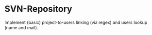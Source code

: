 SVN-Repository
==============

Implement (basic) project-to-users linking (via regex) and users lookup (name and mail).
